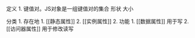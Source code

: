 定义
	1. 键值对。JS对象是一组键值对的集合
形状
大小

分类
	1. 存在地
		1. [[静态属性]] 
		2. [[实例属性]] 
	2. 功能
		1. [[数据属性]] 用于写
		2. [[访问器属性]] 用于修改读写



